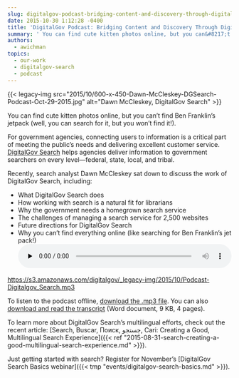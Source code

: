 ```yaml
---
slug: digitalgov-podcast-bridging-content-and-discovery-through-digitalgov-search
date: 2015-10-30 1:12:28 -0400
title: 'DigitalGov Podcast: Bridging Content and Discovery Through DigitalGov Search'
summary: ' You can find cute kitten photos online, but you can&#8217;t find Ben Franklin&#8217;s jetpack (well, you can search for it, but you won&#8217;t find it!). For government agencies, connecting users to information is a critical part of meeting the public&#8217;s needs and delivering excellent customer service. DigitalGov Search helps agencies deliver information to government'
authors:
  - awichman
topics:
  - our-work
  - digitalgov-search
  - podcast
---
```


{{< legacy-img src="2015/10/600-x-450-Dawn-McCleskey-DGSearch-Podcast-Oct-29-2015.jpg" alt="Dawn McCleskey, DigitalGov Search" >}}

You can find cute kitten photos online, but you can&#8217;t find Ben Franklin&#8217;s jetpack (well, you can search for it, but you won&#8217;t find it!).

For government agencies, connecting users to information is a critical part of meeting the public&#8217;s needs and delivering excellent customer service. [DigitalGov Search](http://search.digitalgov.gov/) helps agencies deliver information to government searchers on every level—federal, state, local, and tribal.

Recently, search analyst Dawn McCleskey sat down to discuss the work of DigitalGov Search, including:

  * What DigitalGov Search does
  * How working with search is a natural fit for librarians
  * Why the government needs a homegrown search service
  * The challenges of managing a search service for 2,500 websites
  * Future directions for DigitalGov Search
  * Why you can&#8217;t find everything online (like searching for Ben Franklin&#8217;s jet pack!)<audio class="wp-audio-shortcode" id="audio-324682-5" preload="none" style="width: 100%;" controls="controls"><source type="audio/mpeg" src="https://s3.amazonaws.com/digitalgov/_legacy-img/2015/10/Podcast-Digitalgov\_Search.mp3?\_=5" />

<https://s3.amazonaws.com/digitalgov/_legacy-img/2015/10/Podcast-Digitalgov_Search.mp3></audio> 

 

To listen to the podcast offline, [download the .mp3 file](https://s3.amazonaws.com/digitalgov/_legacy-img/2015/10/Podcast-Digitalgov_Search.mp3). You can also [download and read the transcript](https://s3.amazonaws.com/digitalgov/_legacy-img/2015/10/DG-Search-Podcast-Oct-2015-Transcript.docx) (Word document, 9 KB, 4 pages).

To learn more about DigitalGov Search&#8217;s multilingual efforts, check out the recent article: [Search, Buscar, Поиск, جستجو, Cari: Creating a Good, Multilingual Search Experience]({{< ref "2015-08-31-search-creating-a-good-multilingual-search-experience.md" >}}).

Just getting started with search? Register for November&#8217;s [DigitalGov Search Basics webinar]({{< tmp "events/digitalgov-search-basics.md" >}}).